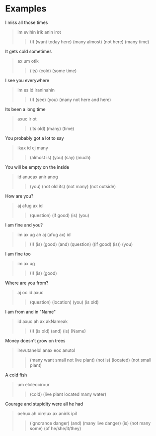 # Examples

I miss all those times
> im evihin irik anin irot
>> (I) (want today here) (many almost) (not here) (many time)

It gets cold sometimes
> ax um otik
>> (its) (cold) (some time)

I see you everywhere
> im es id iraninahin
>> (I) (see) (you) (many not here and here)

Its been a long time
> axuc ir ot
>> (its old) (many) (time)

You probably got a lot to say
> ikax id ej many
>> (almost is) (you) (say) (much)

You will be empty on the inside
> id anucax anir anog
>> (you) (not old its) (not many) (not outside)

How are you?
> aj afug ax id
>> (question) (if good) (is) (you)

I am fine and you?
> im ax ug ah aj (afug ax) id
>> (I) (is) (good) (and) (question) ((if good) (is)) (you)

I am fine too
> im ax ug
>> (I) (is) (good)

Where are you from?
> aj oc id axuc
>> (question) (location) (you) (is old)

I am from and in "Name"
> id axuc ah ax akNameak
>> (I) (is old) (and) (is) (Name)

Money doesn't grow on trees
> irevutanelol anax eoc anutol
>> (many want small not live plant) (not is) (located) (not small plant)

A cold fish
> um eloleocirour
>> (cold) (live plant located many water)

Courage and stupidity were all he had
> oehux ah oirelux ax anirik ipil
>> (ignorance danger) (and) (many live danger) (is) (not many some) (of he/she/it/they)